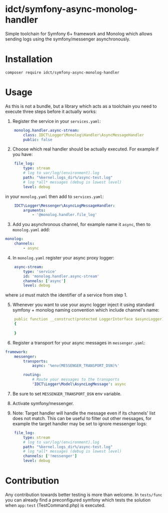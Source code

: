 idct/symfony-async-monolog-handler
==================================

Simple toolchain for Symfony 6+ framework and Monolog which allows sending logs using the symfony/messenger asynchronously.

# Installation
```
composer require idct/symfony-async-monolog-handler
```

# Usage

As this is not a bundle, but a library which acts as a toolchain you need to execute three steps before it actually works:

1. Register the service in your `services.yaml`:
```yaml
    monolog.handler.async-stream:
        class: IDCT\Logger\Monolog\Handler\AsyncMessageHandler
        public: false
```

2. Choose which real handler should be actually executed. For example if you have:

```yaml
    file_log:
        type: stream
        # log to var/log/(environment).log
        path: "%kernel.logs_dir%/async-test.log"
        # log *all* messages (debug is lowest level)
        level: debug
```

in your `monolog.yaml` then add to `services.yaml`:

```yaml
    IDCT\Logger\Messenger\AsyncLogMessageHandler:
        arguments:
            - '@monolog.handler.file_log'
```

3. Add you asynchronous channel, for example name it `async`, then to `monolog.yaml` add:

```yaml
monolog:
    channels:
        - async
```

4. In `monolog.yaml` register your async proxy logger:

```yaml
    async-stream:
        type: 'service'
        id: 'monolog.handler.async-stream'
        channels: ['async']
        level: debug
```

where `id` must match the identifier of a service from step 1.

5. Whenever you want to use your async logger inject it using standard symfony + monolog naming convention which include channel's name:

```yaml
    public function __construct(protected LoggerInterface $asyncLogger)
    {
        
    }
```

6. Register a transport for your async messages in `messenger.yaml`:

```yaml
framework:
    messenger:
        transports:
            async: '%env(MESSENGER_TRANSPORT_DSN)%'

        routing:
            # Route your messages to the transports
            'IDCT\Logger\Model\AsyncLogMessage': async
```

7. Be sure to set `MESSENGER_TRANSPORT_DSN` env variable.

8. Activate symfony/messenger.

9. Note: Target handler will handle the message even if its channels' list does not match. This can be useful to filter out other messages, for example the target handler may be set to ignore messenger logs:
```yaml
    file_log:
        type: stream
        # log to var/log/(environment).log
        path: "%kernel.logs_dir%/async-test.log"
        # log *all* messages (debug is lowest level)
        channels: ['!messenger']
        level: debug
```

# Contribution

Any contribution towards better testing is more than welcome. In `tests/func` you can already find a preconfigured symfony which tests the solution when `app:test` (TestCommand.php) is executed.


